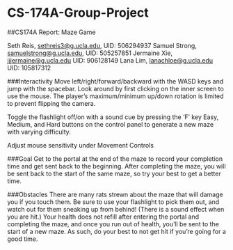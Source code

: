 # CS-174A-Group-Project

##CS174A Report: Maze Game

Seth Reis, sethreis3@g.ucla.edu, UID: 506294937
Samuel Strong, samuelstrong@g.ucla.edu, UID: 505257851
Jermaine Xie, jjjermaine@g.ucla.edu UID: 906128149
Lana Lim, lanachloe@g.ucla.edu UID: 105817312

###Interactivity
Move left/right/forward/backward with the WASD keys and jump with the spacebar.
Look around by first clicking on the inner screen to use the mouse. The player’s maximum/minimum up/down rotation is limited to prevent flipping the camera. 

Toggle the flashlight off/on with a sound cue by pressing the ‘F’ key
Easy, Medium, and Hard buttons on the control panel to generate a new maze with varying difficulty.

Adjust mouse sensitivity under Movement Controls

###Goal
Get to the portal at the end of the maze to record your completion time and get sent back to the beginning.
After completing the maze, you will be sent back to the start of the same maze, so try your best to get a better time.

###Obstacles
There are many rats strewn about the maze that will damage you if you touch them. Be sure to use your flashlight to pick them out, and watch out for them sneaking up from behind! (There is a sound effect when you are hit.)
Your health does not refill after entering the portal and completing the maze, and once you run out of health, you’ll be sent to the start of a new maze. As such, do your best to not get hit if you’re going for a good time.
